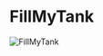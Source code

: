 #  FillMyTank
![FillMyTank](https://qbaxuw.db.files.1drv.com/y4mGch97AmhNNlb8iYVaUKDy-H4udrTVHj4Y2HBGATZPQpOU2vRVYFAJxOiJXrI10D5kEenj3M75zI_vvptMczedTVj8j6Mr-h2loUqXES48yz4eEWCBjzPdOE7NRmWScxH-rUGwthVtEPbzWGL4phfWzkofiPD1Eh5QHRCbtqzqFcwXfXO0-4RruECYxl6MxiFxQ8G0_HMmFKCOyaVen8m7Q?width=256&height=256&cropmode=none)




